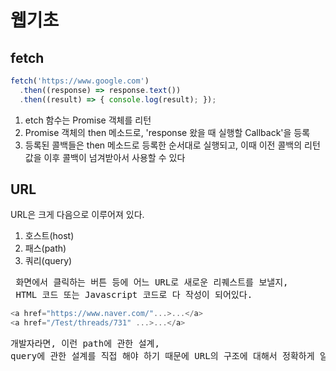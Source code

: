 # 웹기초

## fetch

```javascript
fetch('https://www.google.com')
  .then((response) => response.text())
  .then((result) => { console.log(result); });

```
<ol>
    <li>etch 함수는 Promise 객체를 리턴</li>
    <li>Promise 객체의 then 메소드로, 'response 왔을 때 실행할 Callback'을 등록</li>
    <li>등록된 콜백들은 then 메소드로 등록한 순서대로 실행되고, 이때 이전 콜백의 리턴값을 이후 콜백이 넘겨받아서 사용할 수 있다</li>
</ol>

## URL 

URL은 크게 다음으로 이루어져 있다.
<ol>
    <li>호스트(host)</li>
    <li>패스(path)</li>
    <li>쿼리(query)</li>
</ol>

<pre> 화면에서 클릭하는 버튼 등에 어느 URL로 새로운 리퀘스트를 보낼지,
 HTML 코드 또는 Javascript 코드로 다 작성이 되어있다. 
</pre>

```javascript
<a href="https://www.naver.com/"...>...</a>
<a href="/Test/threads/731" ...>...</a> 
```
<pre>개발자라면, 이런 path에 관한 설계, 
query에 관한 설계를 직접 해야 하기 때문에 URL의 구조에 대해서 정확하게 알고 있어야 한다. </pre>

